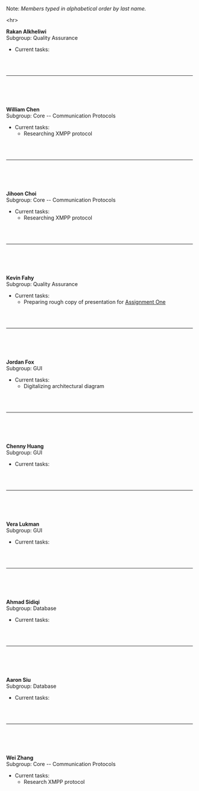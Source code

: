Note: _Members typed in alphabetical order by last name._



&lt;hr&gt;



**Rakan Alkheliwi** <br>
Subgroup: Quality Assurance<br>
<ul><li>Current tasks:</li></ul>

<br>
<br>
<hr><br>
<br>
<br>
<br>
<b>William Chen</b> <br>
Subgroup: Core -- Communication Protocols<br>
<ul><li>Current tasks:<br>
<ul><li>Researching XMPP protocol</li></ul></li></ul>

<br>
<br>
<hr><br>
<br>
<br>
<br>
<b>Jihoon Choi</b> <br>
Subgroup: Core -- Communication Protocols<br>
<ul><li>Current tasks:<br>
<ul><li>Researching XMPP protocol</li></ul></li></ul>

<br>
<br>
<hr><br>
<br>
<br>
<br>
<b>Kevin Fahy</b> <br>
Subgroup: Quality Assurance<br>
<ul><li>Current tasks:<br>
<ul><li>Preparing rough copy of presentation for <a href='Assignment1.md'>Assignment One</a></li></ul></li></ul>

<br>
<br>
<hr><br>
<br>
<br>
<br>
<b>Jordan Fox</b>  <br>
Subgroup: GUI<br>
<ul><li>Current tasks:<br>
<ul><li>Digitalizing architectural diagram</li></ul></li></ul>

<br>
<br>
<hr><br>
<br>
<br>
<br>
<b>Chenny Huang</b> <br>
Subgroup: GUI<br>
<ul><li>Current tasks:</li></ul>

<br>
<br>
<hr><br>
<br>
<br>
<br>
<b>Vera Lukman</b> <br>
Subgroup: GUI<br>
<ul><li>Current tasks:</li></ul>

<br>
<br>
<hr><br>
<br>
<br>
<br>
<b>Ahmad Sidiqi</b> <br>
Subgroup: Database<br>
<ul><li>Current tasks:</li></ul>

<br>
<br>
<hr><br>
<br>
<br>
<br>
<b>Aaron Siu</b> <br>
Subgroup: Database<br>
<ul><li>Current tasks:</li></ul>

<br>
<br>
<hr><br>
<br>
<br>
<br>
<b>Wei Zhang</b> <br>
Subgroup: Core -- Communication Protocols<br>
<ul><li>Current tasks:<br>
<ul><li>Research XMPP protocol